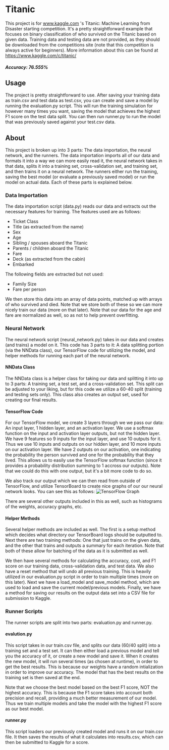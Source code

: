 # Titanic
This project is for www.kaggle.com 's Titanic: Machine Learning from Disaster starting competition. It's a pretty straightforward example that focuses on binary classification of who survived on the Titanic based on given data. Training data and testing data are not provided, as they should be downloaded from the competitions site (note that this competition is always active for beginners). More information about this can be found at https://www.kaggle.com/c/titanic/

##### Accuracy: 76.555%

## Usage
The project is pretty straightforward to use. After saving your training data as train.csv and test data as test.csv, you can create and save a model by running the evaluation.py script. This will run the training simulation for however many times you want, saving the model that achieves the highest F1 score on the test data split. You can then run runner.py to run the model that was previously saved against your test.csv data.

## About
This project is broken up into 3 parts: The data importation, the neural network, and the runners. The data importation imports all of our data and formats it into a way we can more easily read it, the neural network takes in that data, splits it into a training set, cross-validation set, and training set, and then trains it on a neural network. The runners either run the training, saving the best model (or evaluate a previously saved model) or run the model on actual data. Each of these parts is explained below.

### Data Importation
The data importation script (data.py) reads our data and extracts out the necessary features for training. The features used are as follows:
* Ticket Class
* Title (as extracted from the name)
* Sex
* Age
* Sibling / spouses aboard the Titanic
* Parents / children aboard the Titanic
* Fare
* Deck (as extracted from the cabin)
* Embarked

The following fields are extracted but not used:
* Family Size
* Fare per person

We then store this data into an array of data points, matched up with arrays of who survived and died. Note that we store both of these so we can more nicely train our data (more on that later). Note that our data for the age and fare are normalized as well, so as not to help prevent overfitting.

### Neural Network
The neural network script (neural_network.py) takes in our data and creates (and trains) a model on it. This code has 3 parts to it: A data splitting portion (via the NNData class), our TensorFlow code for utilizing the model, and helper methods for running each part of the neural network.

#### NNData Class
The NNData class is a helper class for taking our data and splitting it into up to 3 parts: A training set, a test set, and a cross-validation set. This split can be adjusted to your liking, but for this code we utilize a 60-40 split (training and testing sets only). This class also creates an output set, used for creating our final results.

#### TensorFlow Code
For our TensorFlow model, we create 3 layers through we we pass our data: An input layer, 1 hidden layer, and an activation layer. We use a softmax function on the input and activation layer outputs, but not the hidden layer. We have 9 features so 9 inputs for the input layer, and use 10 outputs for it. Thus we use 10 inputs and outputs on our hidden layer, and 10 more inputs on our activation layer. We have 2 outputs on our activation, one indicating the probability the person survived and one for the probability that they lived. This allows us to easily use the TensorFlow softmax function (since it provides a probability distribution summing to 1 accross our outputs). Note that we could do this with one output, but it's a bit more code to do so.

We also track our output which we can then read from outside of TensorFlow, and utilize TensorBoard to create nice graphs of our our neural network looks. You can see this as follows:
![TensorFlow Graph](https://github.com/gemisis/machine-learning/blob/master/Kaggle/Titanic/images/graph.png)

There are several other outputs included in this as well, such as histograms of the weights, accuracy graphs, etc.

#### Helper Methods
Several helper methods are included as well. The first is a setup method which decides what directory our TensorBoard logs should be outputted to. Next there are two training methods: One that just trains on the given data, and the other that trains and outputs a summary for each iteration. Note that both of these allow for batching of the data as it is submitted as well.

We then have several methods for calculating the accuracy, cost, and F1 score on our training data, cross-validation data, and test data. We also have a reset method that will undo all previous training. This is heavily utilized in our evaluation.py script in order to train multiple times (more on this later). Next we have a load_model and save_model method, which are used to load and save the current model/previous models. Finally, we have a method for saving our results on the output data set into a CSV file for submission to Kaggle.

### Runner Scripts
The runner scripts are split into two parts: evaluation.py and runner.py.

#### evalution.py
This script takes in our train.csv file, and splits our data (60/40 split) into a training set and a test set. It can then either load a previous model and tell you the accuracy of it, or create a new model and save it. When it creates the new model, it will run several times (as chosen at runtime), in order to get the best results. This is because our weights have a random intialization in order to improve our accuracy. The model that has the best results on the training set is then saved at the end.

Note that we choose the best model based on the best F1 score, NOT the highest accuracy. This is because the F1 score takes into account both precision and recall, providing a much better measurement of our model. Thus we train multiple models and take the model with the highest F1 score as our best model.

#### runner.py
This script loaders our previously created model and runs it on our train.csv file. It then saves the results of what it calculates into results.csv, which can then be submitted to Kaggle for a score.
